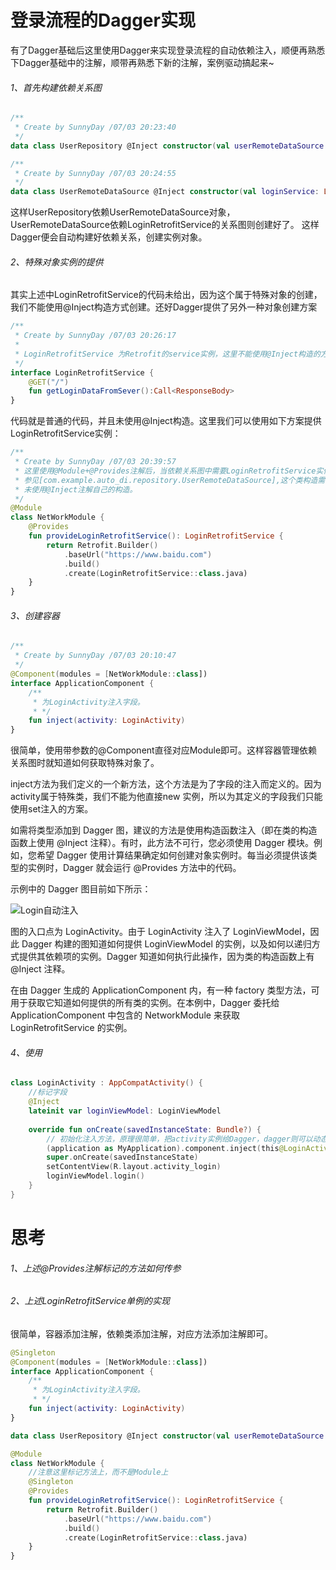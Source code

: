 # 登录流程的Dagger实现

有了Dagger基础后这里使用Dagger来实现登录流程的自动依赖注入，顺便再熟悉下Dagger基础中的注解，顺带再熟悉下新的注解，案例驱动搞起来~

###### 1、首先构建依赖关系图

```kotlin
/**
 * Create by SunnyDay /07/03 20:23:40
 */
data class UserRepository @Inject constructor(val userRemoteDataSource:UserRemoteDataSource)
```
```kotlin
/**
 * Create by SunnyDay /07/03 20:24:55
 */
data class UserRemoteDataSource @Inject constructor(val loginService: LoginRetrofitService) {}
```
这样UserRepository依赖UserRemoteDataSource对象，UserRemoteDataSource依赖LoginRetrofitService的关系图则创建好了。
这样Dagger便会自动构建好依赖关系，创建实例对象。

###### 2、特殊对象实例的提供

其实上述中LoginRetrofitService的代码未给出，因为这个属于特殊对象的创建，我们不能使用@Inject构造方式创建。还好Dagger提供了另外一种对象创建方案

```kotlin
/**
 * Create by SunnyDay /07/03 20:26:17
 *
 * LoginRetrofitService 为Retrofit的service实例，这里不能使用@Inject构造的方案来创建实例。应该使用模块+@Provides方式。
 */
interface LoginRetrofitService {
    @GET("/")
    fun getLoginDataFromSever():Call<ResponseBody>
}
```
代码就是普通的代码，并且未使用@Inject构造。这里我们可以使用如下方案提供LoginRetrofitService实例：

```kotlin
/**
 * Create by SunnyDay /07/03 20:39:57
 * 这里使用@Module+@Provides注解后，当依赖关系图中需要LoginRetrofitService实例时可直接自动从这里取。
 * 参见[com.example.auto_di.repository.UserRemoteDataSource],这个类构造需要LoginRetrofitService，但是LoginRetrofitService
 * 未使用@Inject注解自己的构造。
 */
@Module
class NetWorkModule {
    @Provides
    fun provideLoginRetrofitService(): LoginRetrofitService {
        return Retrofit.Builder()
            .baseUrl("https://www.baidu.com")
            .build()
            .create(LoginRetrofitService::class.java)
    }
}
```

###### 3、创建容器
```kotlin
/**
 * Create by SunnyDay /07/03 20:10:47
 */
@Component(modules = [NetWorkModule::class])
interface ApplicationComponent {
    /**
     * 为LoginActivity注入字段。
     * */
    fun inject(activity: LoginActivity)
}
```
很简单，使用带参数的@Component直径对应Module即可。这样容器管理依赖关系图时就知道如何获取特殊对象了。

inject方法为我们定义的一个新方法，这个方法是为了字段的注入而定义的。因为activity属于特殊类，我们不能为他直接new 实例，所以为其定义的字段我们只能
使用set注入的方案。

如需将类型添加到 Dagger 图，建议的方法是使用构造函数注入（即在类的构造函数上使用 @Inject 注释）。有时，此方法不可行，您必须使用 Dagger 模块。例如，您希望 Dagger 使用计算结果确定如何创建对象实例时。每当必须提供该类型的实例时，Dagger 就会运行 @Provides 方法中的代码。

示例中的 Dagger 图目前如下所示：

![Login自动注入](https://gitee.com/sunnnydaydev/my-pictures/raw/master/github/di/AutoDI.png)

图的入口点为 LoginActivity。由于 LoginActivity 注入了 LoginViewModel，因此 Dagger 构建的图知道如何提供 LoginViewModel 的实例，以及如何以递归方式提供其依赖项的实例。Dagger 知道如何执行此操作，因为类的构造函数上有 @Inject 注释。

在由 Dagger 生成的 ApplicationComponent 内，有一种 factory 类型方法，可用于获取它知道如何提供的所有类的实例。在本例中，Dagger 委托给 ApplicationComponent 中包含的 NetworkModule 来获取 LoginRetrofitService 的实例。

###### 4、使用

```kotlin
class LoginActivity : AppCompatActivity() {
    //标记字段
    @Inject
    lateinit var loginViewModel: LoginViewModel
    
    override fun onCreate(savedInstanceState: Bundle?) {
        // 初始化注入方法，原理很简单，把activity实例给Dagger，dagger则可以动态为activity对象成员赋值。
        (application as MyApplication).component.inject(this@LoginActivity)
        super.onCreate(savedInstanceState)
        setContentView(R.layout.activity_login)
        loginViewModel.login()
    }
}
```

# 思考

###### 1、上述@Provides注解标记的方法如何传参

###### 2、上述LoginRetrofitService单例的实现

很简单，容器添加注解，依赖类添加注解，对应方法添加注解即可。

```kotlin
@Singleton
@Component(modules = [NetWorkModule::class])
interface ApplicationComponent {
    /**
     * 为LoginActivity注入字段。
     * */
    fun inject(activity: LoginActivity)
}
```
```kotlin
data class UserRepository @Inject constructor(val userRemoteDataSource:UserRemoteDataSource)
```

```kotlin
@Module
class NetWorkModule {
    //注意这里标记方法上，而不是Module上
    @Singleton
    @Provides
    fun provideLoginRetrofitService(): LoginRetrofitService {
        return Retrofit.Builder()
            .baseUrl("https://www.baidu.com")
            .build()
            .create(LoginRetrofitService::class.java)
    }
}
```












